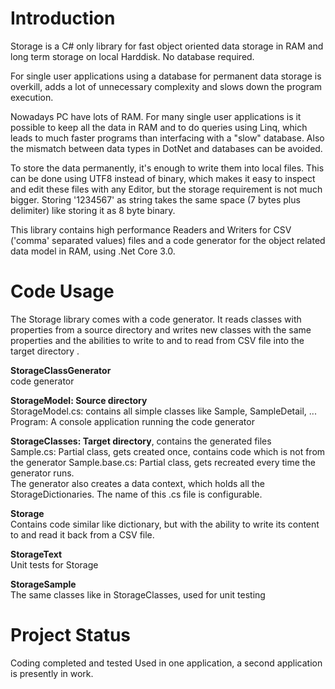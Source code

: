 # Introduction
Storage is a C# only library for fast object oriented data storage in RAM and long term storage on local Harddisk. No database required.

For single user applications using a database for permanent data storage is overkill, adds a lot of unnecessary complexity and slows
down the program execution.

Nowadays PC have lots of RAM. For many single user applications is it possible to keep all the data in RAM and to do queries using Linq, 
which leads to much faster programs than interfacing with a "slow" database. Also the mismatch between data types in DotNet and databases
can be avoided.

To store the data permanently, it's enough to write them into local files. This can be done using UTF8 instead of binary, which
makes it easy to inspect and edit these files with any Editor, but the storage requirement is not much bigger. Storing '1234567' as string
takes the same space (7 bytes plus delimiter) like storing it as 8 byte binary.

This library contains high performance Readers and Writers for CSV ('comma' separated values) files and a code generator for the 
object related data model in RAM, using .Net Core 3.0.

# Code Usage
The Storage library comes with a code generator. It reads classes with properties from a source
directory and writes new classes with the same properties and the 
abilities to write to and to read from CSV file into the target directory .

**StorageClassGenerator**  
code generator

**StorageModel: Source directory**  
StorageModel.cs: contains all simple classes like Sample, SampleDetail, ...  
Program: A console application running the code generator

**StorageClasses: Target directory**, contains the generated files  
Sample.cs: Partial class, gets created once, contains code which is not from the generator
Sample.base.cs: Partial class, gets recreated every time the generator runs.  
The generator also creates a data context, which holds all the StorageDictionaries. The
name of this .cs file is configurable.

**Storage**  
Contains code similar like dictionary, but with the ability to write its content to and read 
it back from a CSV file.

**StorageText**  
Unit tests for Storage

**StorageSample**  
The same classes like in StorageClasses, used for unit testing

# Project Status
Coding completed and tested
Used in one application, a second application is presently in work.
 

